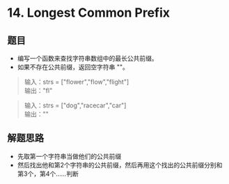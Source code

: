 # 14. Longest Common Prefix

## 题目
- 编写一个函数来查找字符串数组中的最长公共前缀。
- 如果不存在公共前缀，返回空字符串 ""。

> 输入：strs = ["flower","flow","flight"]  
> 输出："fl"

> 输入：strs = ["dog","racecar","car"]  
> 输出：""
## 解题思路
- 先取第一个字符串当做他们的公共前缀
- 然后找出他和第2个字符串的公共前缀，然后再用这个找出的公共前缀分别和第3个，第4个……判断


